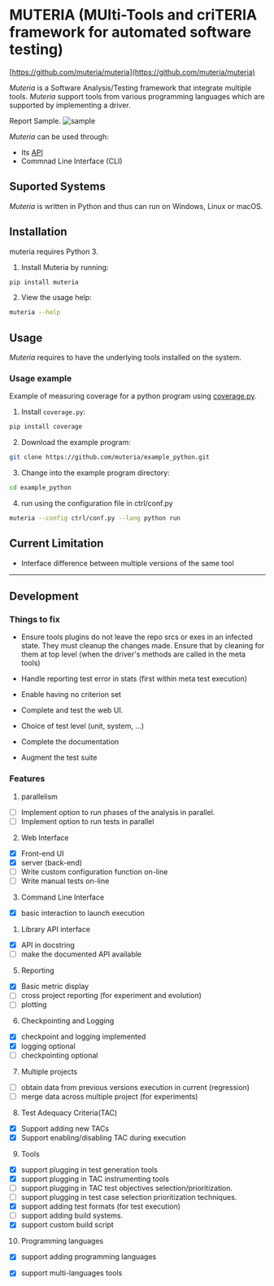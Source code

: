 # MUTERIA (MUlti-Tools and criTERIA framework for automated software testing)
[https://github.com/muteria/muteria](https://github.com/muteria/muteria)

*Muteria* is a Software Analysis/Testing framework that integrate multiple tools. 
*Muteria* support tools from various programming languages which are supported by implementing a driver.

  Report Sample. ![sample](doc/imgs/report_summary.png?raw=true "Title")

*Muteria* can be used through:
- Its [API]()
- Commnad Line Interface (CLI)

## Suported Systems
*Muteria* is written in Python and thus can run on Windows, Linux or macOS.

## Installation
muteria requires Python 3.
1. Install Muteria by running: 
``` bash
pip install muteria
```
2. View the usage help:
```bash
muteria --help
```


## Usage
*Muteria* requires to have the underlying tools installed on the system.
### Usage example
Example of measuring coverage for a python program using [coverage.py](https://coverage.readthedocs.io/en/v4.5.x/#).
1. Install `coverage.py`:
``` bash
pip install coverage
```
2. Download the example program:
```bash
git clone https://github.com/muteria/example_python.git 
```
3. Change into the example program directory:
```bash
cd example_python
```
4. run using the configuration file in ctrl/conf.py
```bash
muteria --config ctrl/conf.py --lang python run
```

## Current Limitation
- Interface difference between multiple versions of the same tool 

---
## Development
### Things to fix
- Ensure tools plugins do not leave the repo srcs or exes in an infected state. They must cleanup the changes made. Ensure that by cleaning for them at top level (when the driver's methods are called in the meta tools)
- Handle reporting test error in stats (first within meta test execution)
- Enable having no criterion set

- Complete and test the web UI.
- Choice of test level (unit, system, ...)
- Complete the documentation
- Augment the test suite

### Features 
1. parallelism
- [ ] Implement option to run phases of the analysis in parallel.
- [ ] Implement option to run tests in parallel 
2. Web Interface
- [x] Front-end UI
- [x] server (back-end)
- [ ] Write custom configuration function on-line
- [ ] Write manual tests on-line
3. Command Line Interface
- [x] basic interaction to launch execution
1. Library API interface
- [x] API in docstring 
- [ ] make the documented API available
5. Reporting
- [x] Basic metric display
- [ ] cross project reporting (for experiment and evolution)
- [ ] plotting
6. Checkpointing and Logging
- [x] checkpoint and logging implemented
- [x] logging optional
- [ ] checkpointing optional
7. Multiple projects
- [ ] obtain data from previous versions execution in current (regression)
- [ ] merge data across multiple project (for experiments)
8. Test Adequacy Criteria(TAC)
- [x] Support adding new TACs
- [x] Support enabling/disabling TAC during execution 
9. Tools
- [x] support plugging in test generation tools
- [x] support plugging in TAC instrumenting tools
- [ ] support plugging in TAC test objectives selection/prioritization.
- [ ] support plugging in test case selection prioritization techniques.
- [x] support adding test formats (for test execution)
- [ ] support adding build systems.
- [x] support custom build script 
10. Programming languages
- [x] support adding programming languages
- [x] support multi-languages tools  
  
